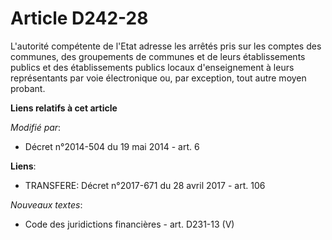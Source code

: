# Article D242-28

L'autorité compétente de l'Etat adresse les arrêtés pris sur les comptes des communes, des groupements de communes et de
leurs établissements publics et des établissements publics locaux d'enseignement à leurs représentants par voie électronique
ou, par exception, tout autre moyen probant.

**Liens relatifs à cet article**

_Modifié par_:

  - Décret n°2014-504 du 19 mai 2014 - art. 6

**Liens**:

  - TRANSFERE: Décret n°2017-671 du 28 avril 2017 - art. 106

_Nouveaux textes_:

  - Code des juridictions financières - art. D231-13 (V)
